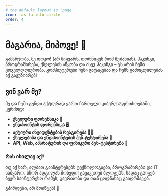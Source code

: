 ```yaml
---
# the default layout is 'page'
icon: fas fa-info-circle
order: 4
---
```


# მაგარია, მიპოვე! 🎰

გამარჯობა, მე თოკო! (არ მიყვარს, თორნიკეს რომ მეძახიან). ჰაკინგი, პროგრამირება, ქსელების აწყობა და ისევ ჰაკინგი – ეს არის ჩემი ყოველდღიურობა. კომპიუტერები ჩემი გატაცებაა და ჩემს გამოცდილებას აქ გავუზიარებ!

## ვინ ვარ მე?

მე და ჩემი გუნდი აქტიურად ვართ ჩართული კიბერუსაფრთხოებაში, კერძოდ:

- **ქსელური ფორენსიკა** 🛜
- **ენდპოინტის ფორენსიკა** 🖥️
- **აქტიური ინციდენტების რეაგირება** 🕵️‍♀️
- **ქსელებისა და ენდპოინტების პენ-ტესტირება** 🔫
- **API, Web, აპარატურის და ფიზიკური პენ-ტესტირება** 🥷

### რას იხილავ აქ?

თუ აქ ხარ, ალბათ გაინტერესებს ტექნოლოგიები, პროგრამირება და IT სამყარო. სწორ ადგილას მოხვდი! გავაკეთებ ბლოგებს, სადაც გაიგებ ბევრ საინტერესო რამეს, გაერთობი და თან ცოდნასაც გაიღრმავებ. 

გპირდები, არ მოიწყენ! 🚀
